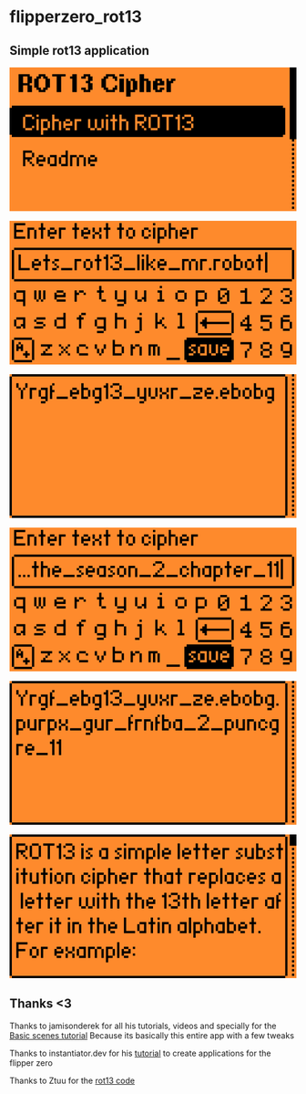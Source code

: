 # flipperzero_rot13

## Simple rot13 application

![screenshot_00.png](./screenshot_00.png)

![screenshot_01.png](./screenshot_01.png)

![screenshot_02.png](./screenshot_02.png)

![screenshot_03.png](./screenshot_03.png)

![screenshot_04.png](./screenshot_04.png)

![screenshot_05.png](./screenshot_05.png)

## Thanks <3

Thanks to jamisonderek for all his tutorials, videos and specially for the
[Basic scenes tutorial](https://github.com/jamisonderek/flipper-zero-tutorials/tree/main/ui/basic_scenes)
Because its basically this entire app with a few tweaks

Thanks to instantiator.dev for his
[tutorial](https://instantiator.dev/post/flipper-zero-app-tutorial-01/) to
create applications for the flipper zero

Thanks to Ztuu for the [rot13 code](https://gist.github.com/Ztuu/e9106e9095422a7d7266653f1e156366)
